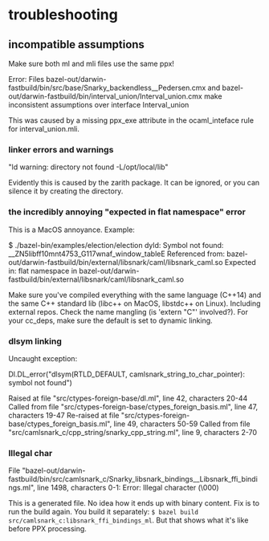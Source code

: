 # troubleshooting

## incompatible assumptions

Make sure both ml and mli files use the same ppx!

Error: Files bazel-out/darwin-fastbuild/bin/src/base/Snarky_backendless__Pedersen.cmx
       and bazel-out/darwin-fastbuild/bin/interval_union/Interval_union.cmx
       make inconsistent assumptions over interface Interval_union

This was caused by a missing ppx_exe attribute in the ocaml_inteface
rule for interval_union.mli.

### linker errors and warnings

"ld warning: directory not found -L/opt/local/lib"

Evidently this is caused by the zarith package. It can be ignored, or
you can silence it by creating the directory.

### the incredibly annoying "expected in flat namespace" error

This is a MacOS annoyance.  Example:

$ ./bazel-bin/examples/election/election
dyld: Symbol not found: __ZN5libff10mnt4753_G117wnaf_window_tableE
  Referenced from: bazel-out/darwin-fastbuild/bin/external/libsnark/caml/libsnark_caml.so
  Expected in: flat namespace
 in bazel-out/darwin-fastbuild/bin/external/libsnark/caml/libsnark_caml.so

Make sure you've compiled everything with the same language (C++14)
and the same C++ standard lib (libc++ on MacOS, libstdc++ on Linux).
Including external repos. Check the name mangling (is 'extern "C"'
involved?).  For your cc_deps, make sure the default is set to dynamic linking.


### dlsym linking

Uncaught exception:

  Dl.DL_error("dlsym(RTLD_DEFAULT, camlsnark_string_to_char_pointer): symbol not found")

Raised at file "src/ctypes-foreign-base/dl.ml", line 42, characters 20-44
Called from file "src/ctypes-foreign-base/ctypes_foreign_basis.ml", line 47, characters 19-47
Re-raised at file "src/ctypes-foreign-base/ctypes_foreign_basis.ml", line 49, characters 50-59
Called from file "src/camlsnark_c/cpp_string/snarky_cpp_string.ml", line 9, characters 2-70

### Illegal char

File "bazel-out/darwin-fastbuild/bin/src/camlsnark_c/Snarky_libsnark_bindings__Libsnark_ffi_bindings.ml", line 1498, characters 0-1:
Error: Illegal character (\000)

This is a generated file. No idea how it ends up with binary content.
Fix is to run the build again. You build it separately: `$ bazel build
src/camlsnark_c:libsnark_ffi_bindings_ml`. But that shows what it's
like before PPX processing.
